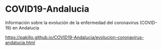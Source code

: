 # COVID19-Andalucia

Información sobre la evolución de la enfermedad del coronavirus (COVID-19) en Andalucía

https://pakillo.github.io/COVID19-Andalucia/evolucion-coronavirus-andalucia.html


